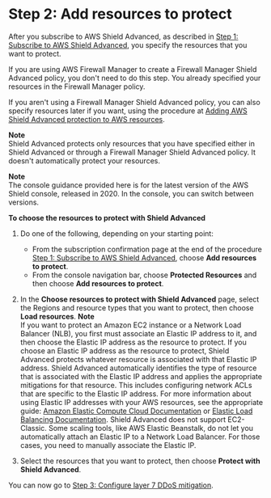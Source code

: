 # Step 2: Add resources to protect<a name="ddos-choose-resources"></a>

After you subscribe to AWS Shield Advanced, as described in [Step 1: Subscribe to AWS Shield Advanced](enable-ddos-prem.md), you specify the resources that you want to protect\. 

If you are using AWS Firewall Manager to create a Firewall Manager Shield Advanced policy, you don't need to do this step\. You already specified your resources in the Firewall Manager policy\.

If you aren't using a Firewall Manager Shield Advanced policy, you can also specify resources later if you want, using the procedure at [Adding AWS Shield Advanced protection to AWS resources](configure-new-protection.md)\. 

**Note**  
Shield Advanced protects only resources that you have specified either in Shield Advanced or through a Firewall Manager Shield Advanced policy\. It doesn't automatically protect your resources\.

**Note**  
The console guidance provided here is for the latest version of the AWS Shield console, released in 2020\. In the console, you can switch between versions\. <a name="ddos-choose-resources-procedure"></a>

**To choose the resources to protect with Shield Advanced**

1. Do one of the following, depending on your starting point: 
   + From the subscription confirmation page at the end of the procedure [Step 1: Subscribe to AWS Shield Advanced](enable-ddos-prem.md), choose **Add resources to protect**\. 
   + From the console navigation bar, choose **Protected Resources** and then choose **Add resources to protect**\. 

1. In the **Choose resources to protect with Shield Advanced** page, select the Regions and resource types that you want to protect, then choose **Load resources**\. 
**Note**  
If you want to protect an Amazon EC2 instance or a Network Load Balancer \(NLB\), you first must associate an Elastic IP address to it, and then choose the Elastic IP address as the resource to protect\.
If you choose an Elastic IP address as the resource to protect, Shield Advanced protects whatever resource is associated with that Elastic IP address\. Shield Advanced automatically identifies the type of resource that is associated with the Elastic IP address and applies the appropriate mitigations for that resource\. This includes configuring network ACLs that are specific to the Elastic IP address\. For more information about using Elastic IP addresses with your AWS resources, see the appropriate guide: [Amazon Elastic Compute Cloud Documentation](https://aws.amazon.com/documentation/ec2/) or [Elastic Load Balancing Documentation](https://aws.amazon.com/documentation/elastic-load-balancing/)\.
Shield Advanced does not support EC2\-Classic\.
Some scaling tools, like AWS Elastic Beanstalk, do not let you automatically attach an Elastic IP to a Network Load Balancer\. For those cases, you need to manually associate the Elastic IP\. 

1. Select the resources that you want to protect, then choose **Protect with Shield Advanced**\.

You can now go to [Step 3: Configure layer 7 DDoS mitigation](ddos-get-started-rate-based-rules.md)\.